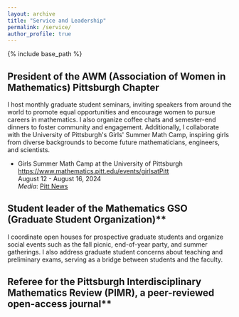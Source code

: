 ```yaml
---
layout: archive
title: "Service and Leadership"
permalink: /service/
author_profile: true
---
```

{% include base_path %}

## President of the AWM (Association of Women in Mathematics) Pittsburgh Chapter
I host monthly graduate student seminars, inviting speakers from around the world to promote equal opportunities and encourage women to pursue careers in mathematics. I also organize coffee chats and semester-end dinners to foster community and engagement. Additionally, I collaborate with the University of Pittsburgh's Girls' Summer Math Camp, inspiring girls from diverse backgrounds to become future mathematicians, engineers, and scientists.

- Girls Summer Math Camp at the University of Pittsburgh <br />
https://www.mathematics.pitt.edu/events/girlsatPitt <br />
August 12 - August 16, 2024 <br />
*Media*: [Pitt News](https://www.as.pitt.edu/news/empowering-future-mathematicians-all-girls-summer-math-camp-prepares-young-women-future-steam)

## Student leader of the Mathematics GSO (Graduate Student Organization)** <br />
I coordinate open houses for prospective graduate students and organize social events such as the fall picnic, end-of-year party, and summer gatherings. I also address graduate student concerns about teaching and preliminary exams, serving as a bridge between students and the faculty.

## Referee for the Pittsburgh Interdisciplinary Mathematics Review (PIMR), a peer-reviewed open-access journal**
